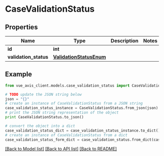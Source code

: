 # CaseValidationStatus


## Properties

Name | Type | Description | Notes
------------ | ------------- | ------------- | -------------
**id** | **int** |  |
**validation_status** | [**ValidationStatusEnum**](ValidationStatusEnum.md) |  |

## Example

```python
from vue_avis_client.models.case_validation_status import CaseValidationStatus

# TODO update the JSON string below
json = "{}"
# create an instance of CaseValidationStatus from a JSON string
case_validation_status_instance = CaseValidationStatus.from_json(json)
# print the JSON string representation of the object
print CaseValidationStatus.to_json()

# convert the object into a dict
case_validation_status_dict = case_validation_status_instance.to_dict()
# create an instance of CaseValidationStatus from a dict
case_validation_status_form_dict = case_validation_status.from_dict(case_validation_status_dict)
```
[[Back to Model list]](..#documentation-for-models) [[Back to API list]](..#documentation-for-api-endpoints) [[Back to README]](..)

